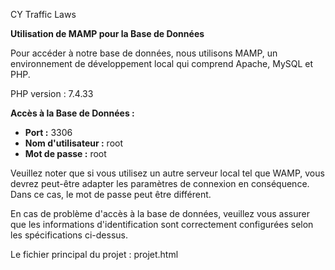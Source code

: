 CY Traffic Laws

**Utilisation de MAMP pour la Base de Données**

Pour accéder à notre base de données, nous utilisons MAMP, un environnement de développement local qui comprend Apache, MySQL et PHP.


PHP version : 7.4.33

**Accès à la Base de Données :**

- **Port :** 3306
- **Nom d'utilisateur :** root
- **Mot de passe :** root

Veuillez noter que si vous utilisez un autre serveur local tel que WAMP, vous devrez peut-être adapter les paramètres de connexion en conséquence. Dans ce cas, le mot de passe peut être différent.

En cas de problème d'accès à la base de données, veuillez vous assurer que les informations d'identification sont correctement configurées selon les spécifications ci-dessus.


Le fichier principal du projet : projet.html

